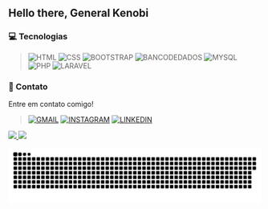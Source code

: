## Hello there, General Kenobi

### 💻 Tecnologias 

>![HTML](https://img.shields.io/badge/HTML5-E34F26?style=for-the-badge&logo=html5&logoColor=white)
>![CSS](https://img.shields.io/badge/CSS3-1572B6?style=for-the-badge&logo=css3&logoColor=white)
>![BOOTSTRAP](https://img.shields.io/badge/Bootstrap-563D7C?style=for-the-badge&logo=bootstrap&logoColor=white)
>![BANCODEDADOS](https://img.shields.io/badge/SQL_Banco_de_dados-07405E?style=for-the-badge&logo=sqlite&logoColor=white)
>![MYSQL](https://img.shields.io/badge/MySQL-00000F?style=for-the-badge&logo=mysql&logoColor=white)
>![PHP](https://img.shields.io/badge/PHP-777BB4?style=for-the-badge&logo=php&logoColor=white)
>![LARAVEL](https://img.shields.io/badge/Laravel-FF2D20?style=for-the-badge&logo=laravel&logoColor=white)

### 📱 Contato

Entre em contato comigo! 

>[![GMAIL](https://img.shields.io/badge/Gmail-D14836?style=for-the-badge&logo=gmail&logoColor=white)](mailto:dmarques2000@gmail.com)
>[![INSTAGRAM](https://img.shields.io/badge/Instagram-E4405F?style=for-the-badge&logo=instagram&logoColor=white)](https://www.instagram.com/no_ideia/)
>[![LINKEDIN](https://img.shields.io/badge/LinkedIn-0077B5?style=for-the-badge&logo=linkedin&logoColor=white)](https://www.linkedin.com/in/daniel-marques-951537144/)

<div> 

 <div>
   <a href="https://github.com/DanielMhl">
   <img height="180em" src="https://github-readme-stats-DanielMhl.vercel.app/api?username=DanielMhl&show_icons=true&theme=tokyonight&include_all_commits=true&count_private=true"/>
   <img height="180em" src="https://github-readme-stats-DanielMhl.vercel.app/api/top-langs/?username=DanielMhl&layout=compact&langs_count=11&hide=HLSL,ShaderLab&theme=tokyonight"/>

</div>
 
  ![Snake animation](https://github.com/DanielMhl/DanielMhl/blob/main/dist/github-contribution-grid-snake.svg)

</div>
